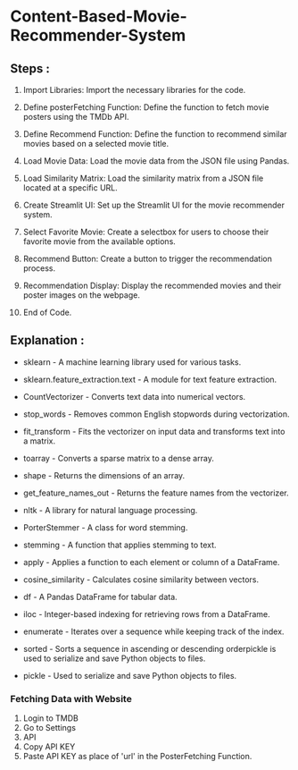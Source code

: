 # Content-Based-Movie-Recommender-System
## Steps :
1. Import Libraries: Import the necessary libraries for the code.

2. Define posterFetching Function: Define the function to fetch movie posters using the TMDb API.

3. Define Recommend Function: Define the function to recommend similar movies based on a selected movie title.

4. Load Movie Data: Load the movie data from the JSON file using Pandas.

5. Load Similarity Matrix: Load the similarity matrix from a JSON file located at a specific URL.

6. Create Streamlit UI: Set up the Streamlit UI for the movie recommender system.

7. Select Favorite Movie: Create a selectbox for users to choose their favorite movie from the available options.

8. Recommend Button: Create a button to trigger the recommendation process.

9. Recommendation Display: Display the recommended movies and their poster images on the webpage.

10. End of Code.

## Explanation :

* sklearn - A machine learning library used for various tasks.

* sklearn.feature_extraction.text - A module for text feature extraction.

* CountVectorizer - Converts text data into numerical vectors.

* stop_words - Removes common English stopwords during vectorization.

* fit_transform - Fits the vectorizer on input data and transforms text into a matrix.

* toarray - Converts a sparse matrix to a dense array.

* shape - Returns the dimensions of an array.

* get_feature_names_out - Returns the feature names from the vectorizer.

* nltk - A library for natural language processing.

* PorterStemmer - A class for word stemming.

* stemming - A function that applies stemming to text.

* apply - Applies a function to each element or column of a DataFrame.

* cosine_similarity - Calculates cosine similarity between vectors.

* df - A Pandas DataFrame for tabular data.

* iloc - Integer-based indexing for retrieving rows from a DataFrame.

* enumerate - Iterates over a sequence while keeping track of the index.

* sorted - Sorts a sequence in ascending or descending orderpickle is used to serialize and save Python objects to files.

* pickle - Used to serialize and save Python objects to files.

### Fetching Data with Website
1. Login to TMDB
2. Go to Settings
3. API
4. Copy API KEY
5. Paste API KEY as place of 'url' in the PosterFetching Function.

